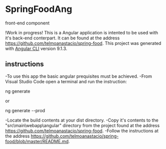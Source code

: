 # SpringFoodAng
front-end component

!Work in progress!
This is a Angular application is intented to be used with it's back-end conterpart.
It can be found at the address https://github.com/telmoanastacio/spring-food.
This project was generated with [Angular CLI](https://github.com/angular/angular-cli) version 9.1.3.

## instructions

-To use this app the basic angular prequisites must be achieved.
-From Visual Studio Code open a terminal and run the instruction:

ng generate

or

ng generate --prod

-Locate the build contents at your dist directory.
-Copy it's contents to the "src\main\webapp\angular" directory from the project found at the address https://github.com/telmoanastacio/spring-food.
-Follow the instructions at the address https://github.com/telmoanastacio/spring-food/blob/master/README.md.